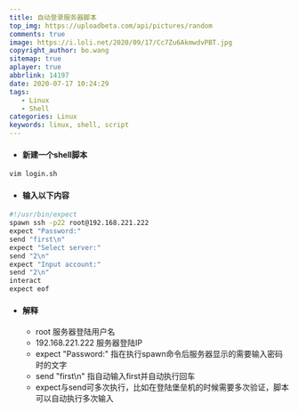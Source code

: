 ```yaml
---
title: 自动登录服务器脚本
top_img: https://uploadbeta.com/api/pictures/random
comments: true
image: https://i.loli.net/2020/09/17/Cc7Zu6AkmwdvPBT.jpg
copyright_author: bo.wang
sitemap: true
aplayer: true
abbrlink: 14197
date: 2020-07-17 10:24:29
tags:
   - Linux
   - Shell
categories: Linux
keywords: linux, shell, script
---
```


- #### 新建一个shell脚本
```bash
vim login.sh
```

- #### 输入以下内容
```bash
#!/usr/bin/expect
spawn ssh -p22 root@192.168.221.222
expect "Password:"
send "first\n"
expect "Select server:"
send "2\n"
expect "Input account:"
send "2\n"
interact
expect eof
```

- #### 解释
    - root 服务器登陆用户名
    - 192.168.221.222 服务器登陆IP
    - expect "Password:" 指在执行spawn命令后服务器显示的需要输入密码时的文字
    - send "first\n"  指自动输入first并自动执行回车
    - expect与send可多次执行，比如在登陆堡垒机的时候需要多次验证，脚本可以自动执行多次输入
